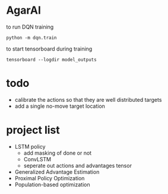 # AgarAI

to run DQN training

    python -m dqn.train
        
to start tensorboard during training

    tensorboard --logdir model_outputs
      
      
# todo
- calibrate the actions so that they are well distributed targets
- add a single no-move target location


# project list

- LSTM policy
  - add masking of done or not
  - ConvLSTM
  - seperate out actions and advantages tensor
- Generalized Advantage Estimation
- Proximal Policy Optimization
- Population-based optimization


